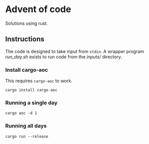 # Advent of code

Solutions using rust. 

## Instructions

The code is designed to take input from `stdin`. A wrapper program *run_day.sh*
exists to run code from the *inputs/* directory.

### Install cargo-aoc

This requires `cargo-aoc` to work. 

```
cargo install cargo-aoc
```

### Running a single day

```
cargo aoc -d 1
```

### Running all days

```
cargo run --release
```
